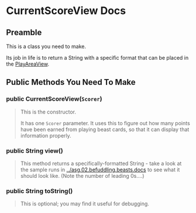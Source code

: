 # CurrentScoreView Docs

## Preamble

This is a class you need to make.

Its job in life is to return a String with a specific format that can be placed in the [PlayAreaView](https://jpratt-mru.github.io/a2.api/PlayAreaView.html).

## Public Methods You Need To Make

### public CurrentScoreView(`Scorer`)

> This is the constructor. 
>
> It has one `Scorer` parameter. It uses this to figure out how many points have been earned from playing beast cards, so that it can display that information properly.

### public String view()

> This method returns a specifically-formatted String - take a look at the sample runs in [../asg.02.befuddling.beasts.docs](asg.02.befuddling.beasts.docs.md) to see what it should look like. (Note the number of leading 0s....)

### public String toString()

> This is optional; you may find it useful for debugging.
